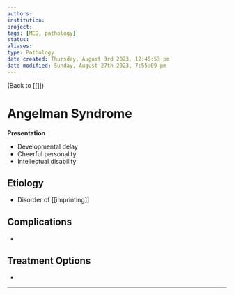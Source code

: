 ```yaml
---
authors: 
institution: 
project: 
tags: [MED, pathology]
status: 
aliases: 
type: Pathology
date created: Thursday, August 3rd 2023, 12:45:53 pm
date modified: Sunday, August 27th 2023, 7:55:09 pm
---
```


(Back to [[]])

# Angelman Syndrome

**Presentation**
- Developmental delay
- Cheerful personality
- Intellectual disability

## Etiology
- Disorder of [[imprinting]]

## Complications
- 

## Treatment Options
- 

---
